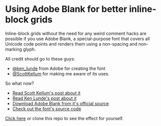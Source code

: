 Using Adobe Blank for better inline-block grids
===================

Inline-block grids without the need for any weird comment hacks are possible if you use Adobe Blank, a special-purpose font that covers all Unicode code points and renders them using a non-spacing and non-marking glyph.

All credit should go to these guys:

* [@ken_lunde](http://twitter.com/ken_lunde) from Adobe for creating the font
* [@ScottKellum](http://www.twitter.com/ScottKellum) for making me aware of its uses.

So what now?

* [Read Scott Kellum's post about it](http://scottkellum.com/2013/10/25/the-new-kellum-method.html)
* [Read Ken Lunde's post about it](http://blogs.adobe.com/typblography/2013/03/introducing-adobe-blank.html)
* [Download Adobe Blank from it's official source](http://sourceforge.net/projects/adobe-blank.adobe/files/)
* [Check out the font's source code](https://github.com/adobe-fonts/adobe-blank/)

[Click here](http://jpkempf.github.io/zero-width-web-font) or clone this repo to see the effect for yourself.